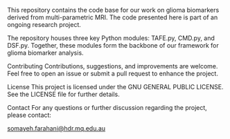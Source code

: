 This repository contains the code base for our work on glioma biomarkers derived from multi-parametric MRI. The code presented here is part of an ongoing research project.

The repository houses three key Python modules: TAFE.py, CMD.py, and DSF.py.
Together, these modules form the backbone of our framework for glioma biomarker analysis.

Contributing
Contributions, suggestions, and improvements are welcome. Feel free to open an issue or submit a pull request to enhance the project.

License
This project is licensed under the GNU GENERAL PUBLIC LICENSE. See the LICENSE file for further details.

Contact
For any questions or further discussion regarding the project, please contact:

somayeh.farahani@hdr.mq.edu.au
